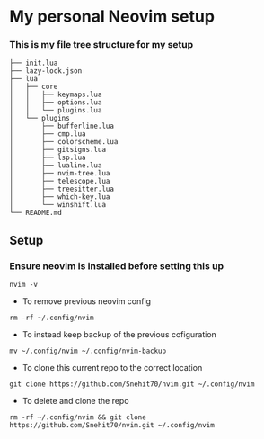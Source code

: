 # My personal Neovim setup

### This is my file tree structure for my setup

```
├── init.lua
├── lazy-lock.json
├── lua
│   ├── core
│   │   ├── keymaps.lua
│   │   ├── options.lua
│   │   └── plugins.lua
│   └── plugins
│       ├── bufferline.lua
│       ├── cmp.lua
│       ├── colorscheme.lua
│       ├── gitsigns.lua
│       ├── lsp.lua
│       ├── lualine.lua
│       ├── nvim-tree.lua
│       ├── telescope.lua
│       ├── treesitter.lua
│       ├── which-key.lua
│       └── winshift.lua
└── README.md

```
## Setup

### Ensure neovim is installed  before setting this up

```
nvim -v
```

- To remove previous neovim config

```
rm -rf ~/.config/nvim
```

- To instead  keep backup of the previous cofiguration
```
mv ~/.config/nvim ~/.config/nvim-backup
```

- To clone this current repo to the correct location 
```
git clone https://github.com/Snehit70/nvim.git ~/.config/nvim
```
- To delete and clone  the repo 
```
rm -rf ~/.config/nvim && git clone https://github.com/Snehit70/nvim.git ~/.config/nvim
```
